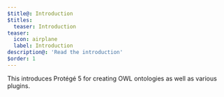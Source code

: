 ```yaml
---
$title@: Introduction
$titles:
  teaser: Introduction
teaser:
  icon: airplane
  label: Introduction
description@: 'Read the introduction'
$order: 1
---
```


This introduces Protégé 5 for creating OWL ontologies as well as various plugins.